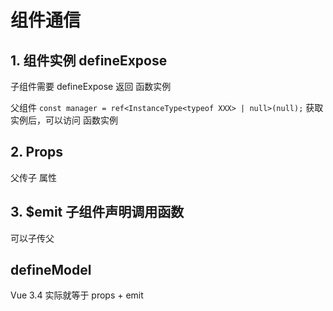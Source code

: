 # 组件通信

## 1. 组件实例 defineExpose

子组件需要 defineExpose 返回 函数实例

父组件 `const manager = ref<InstanceType<typeof XXX> | null>(null);` 获取实例后，可以访问 函数实例

## 2. Props

父传子 属性

## 3. $emit 子组件声明调用函数

可以子传父

## defineModel

Vue 3.4 实际就等于 props + emit
